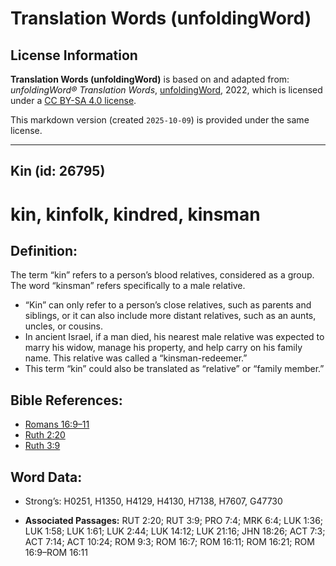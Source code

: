 # Translation Words (unfoldingWord)

## License Information

**Translation Words (unfoldingWord)** is based on and adapted from: _unfoldingWord® Translation Words_, [unfoldingWord](https://unfoldingword.org/utw), 2022, which is licensed under a [CC BY-SA 4.0 license](https://creativecommons.org/licenses/by-sa/4.0/legalcode.en).

This markdown version (created `2025-10-09`) is provided under the same license.



--------------------------------

## Kin (id: 26795)

kin, kinfolk, kindred, kinsman
==============================

Definition:
-----------

The term “kin” refers to a person’s blood relatives, considered as a group. The word “kinsman” refers specifically to a male relative.

* “Kin” can only refer to a person’s close relatives, such as parents and siblings, or it can also include more distant relatives, such as an aunts, uncles, or cousins.
* In ancient Israel, if a man died, his nearest male relative was expected to marry his widow, manage his property, and help carry on his family name. This relative was called a “kinsman\-redeemer.”
* This term “kin” could also be translated as “relative” or “family member.”

Bible References:
-----------------

* [Romans 16:9–11](https://ref.ly/Rom16:9-Rom16:11)
* [Ruth 2:20](https://ref.ly/Ruth2:20)
* [Ruth 3:9](https://ref.ly/Ruth3:9)

Word Data:
----------

* Strong’s: H0251, H1350, H4129, H4130, H7138, H7607, G47730

* **Associated Passages:** RUT 2:20; RUT 3:9; PRO 7:4; MRK 6:4; LUK 1:36; LUK 1:58; LUK 1:61; LUK 2:44; LUK 14:12; LUK 21:16; JHN 18:26; ACT 7:3; ACT 7:14; ACT 10:24; ROM 9:3; ROM 16:7; ROM 16:11; ROM 16:21; ROM 16:9–ROM 16:11

